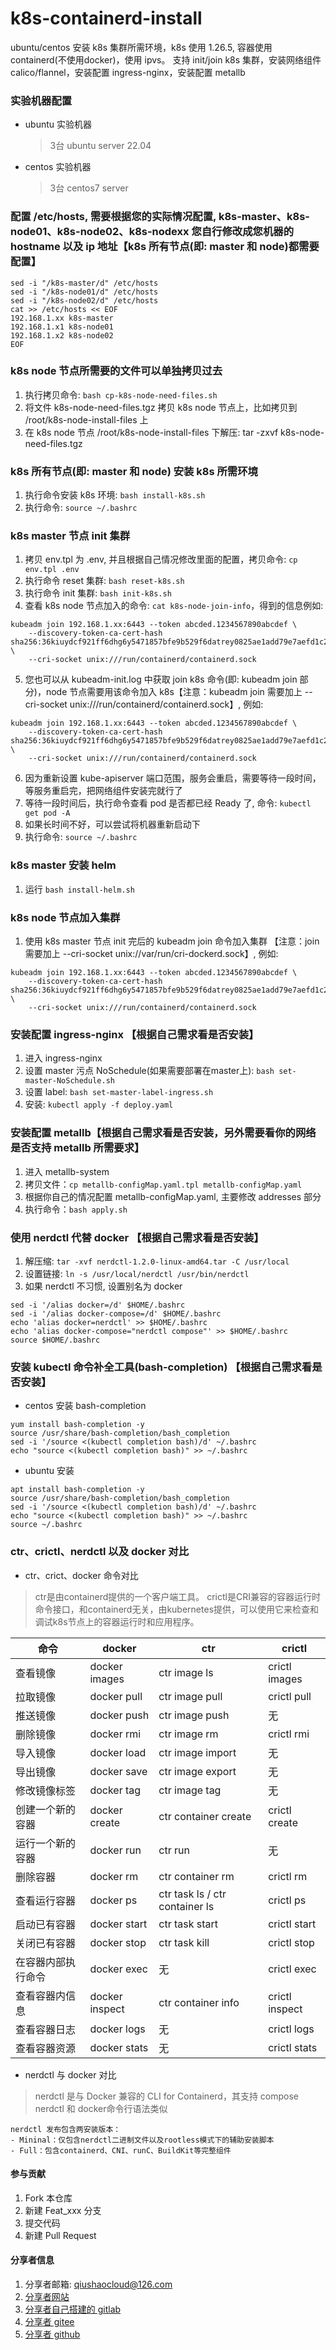 # k8s-containerd-install
ubuntu/centos 安装 k8s 集群所需环境，k8s 使用 1.26.5, 容器使用 containerd(不使用docker)，使用 ipvs。 
支持 init/join k8s 集群，安装网络组件 calico/flannel，安装配置 ingress-nginx，安装配置 metallb



### 实验机器配置
* ubuntu 实验机器
  > 3台 ubuntu server 22.04
* centos 实验机器
  > 3台 centos7 server



### 配置 /etc/hosts, 需要根据您的实际情况配置, k8s-master、k8s-node01、k8s-node02、k8s-nodexx 您自行修改成您机器的 hostname 以及 ip 地址【k8s 所有节点(即: master 和 node)都需要配置】
``` shell
sed -i "/k8s-master/d" /etc/hosts
sed -i "/k8s-node01/d" /etc/hosts
sed -i "/k8s-node02/d" /etc/hosts
cat >> /etc/hosts << EOF
192.168.1.xx k8s-master
192.168.1.x1 k8s-node01
192.168.1.x2 k8s-node02
EOF
```

### k8s node 节点所需要的文件可以单独拷贝过去
1. 执行拷贝命令: `bash cp-k8s-node-need-files.sh`
2. 将文件 k8s-node-need-files.tgz 拷贝 k8s node 节点上，比如拷贝到 /root/k8s-node-install-files 上
3. 在 k8s node 节点 /root/k8s-node-install-files 下解压: tar -zxvf k8s-node-need-files.tgz

###  k8s 所有节点(即: master 和 node) 安装 k8s 所需环境
1. 执行命令安装 k8s 环境: `bash install-k8s.sh`
2. 执行命令: `source ~/.bashrc`

### k8s master 节点 init 集群
1. 拷贝 env.tpl 为 .env, 并且根据自己情况修改里面的配置，拷贝命令: `cp env.tpl .env`
2. 执行命令 reset 集群: `bash reset-k8s.sh`
3. 执行命令 init 集群: `bash init-k8s.sh`
4. 查看 k8s node 节点加入的命令: `cat k8s-node-join-info`，得到的信息例如: 
``` shell
kubeadm join 192.168.1.xx:6443 --token abcded.1234567890abcdef \
    --discovery-token-ca-cert-hash sha256:36kiuydcf921ff6dhg6y5471857bfe9b529f6datrey0825ae1add79e7aefd1c2 \
    --cri-socket unix:///run/containerd/containerd.sock
```
5. 您也可以从 kubeadm-init.log 中获取 join k8s 命令(即: kubeadm join 部分)，node 节点需要用该命令加入 k8s【注意：kubeadm join 需要加上 --cri-socket unix:///run/containerd/containerd.sock】, 例如: 
``` shell
kubeadm join 192.168.1.xx:6443 --token abcded.1234567890abcdef \
    --discovery-token-ca-cert-hash sha256:36kiuydcf921ff6dhg6y5471857bfe9b529f6datrey0825ae1add79e7aefd1c2 \
    --cri-socket unix:///run/containerd/containerd.sock
```
6. 因为重新设置 kube-apiserver 端口范围，服务会重启，需要等待一段时间，等服务重启完，把网络组件安装完就行了
7. 等待一段时间后，执行命令查看 pod 是否都已经 Ready 了, 命令: `kubectl get pod -A`
8. 如果长时间不好，可以尝试将机器重新启动下
9. 执行命令: `source ~/.bashrc`

### k8s master 安装 helm
1. 运行 `bash install-helm.sh`

### k8s node 节点加入集群
1. 使用 k8s master 节点 init 完后的 kubeadm join 命令加入集群 【注意：join 需要加上 --cri-socket unix://var/run/cri-dockerd.sock】, 例如:
``` shell
kubeadm join 192.168.1.xx:6443 --token abcded.1234567890abcdef \
    --discovery-token-ca-cert-hash sha256:36kiuydcf921ff6dhg6y5471857bfe9b529f6datrey0825ae1add79e7aefd1c2 \
    --cri-socket unix:///run/containerd/containerd.sock
```

### 安装配置 ingress-nginx 【根据自己需求看是否安装】
1. 进入 ingress-nginx
2. 设置 master 污点 NoSchedule(如果需要部署在master上): `bash set-master-NoSchedule.sh`
3. 设置 label: `bash set-master-label-ingress.sh`
4. 安装: `kubectl apply -f deploy.yaml`

### 安装配置 metallb【根据自己需求看是否安装，另外需要看你的网络是否支持 metallb 所需要求】
1. 进入 metallb-system
2. 拷贝文件：`cp metallb-configMap.yaml.tpl metallb-configMap.yaml`
3. 根据你自己的情况配置 metallb-configMap.yaml, 主要修改 addresses 部分
4. 执行命令：`bash apply.sh`

### 使用 nerdctl 代替 docker 【根据自己需求看是否安装】
1. 解压缩: `tar -xvf nerdctl-1.2.0-linux-amd64.tar -C /usr/local`
2. 设置链接: `ln -s /usr/local/nerdctl /usr/bin/nerdctl`
3. 如果 nerdctl 不习惯, 设置别名为 docker
```
sed -i '/alias docker=/d' $HOME/.bashrc
sed -i '/alias docker-compose=/d' $HOME/.bashrc
echo 'alias docker=nerdctl' >> $HOME/.bashrc
echo 'alias docker-compose="nerdctl compose"' >> $HOME/.bashrc
source $HOME/.bashrc
```

### 安装 kubectl 命令补全工具(bash-completion) 【根据自己需求看是否安装】
* centos 安装 bash-completion
``` shell
yum install bash-completion -y
source /usr/share/bash-completion/bash_completion
sed -i '/source <(kubectl completion bash)/d' ~/.bashrc
echo "source <(kubectl completion bash)" >> ~/.bashrc
```
* ubuntu 安装
``` shell
apt install bash-completion -y
source /usr/share/bash-completion/bash_completion
sed -i '/source <(kubectl completion bash)/d' ~/.bashrc
echo "source <(kubectl completion bash)" >> ~/.bashrc
source ~/.bashrc
```

### ctr、crictl、nerdctl 以及 docker 对比
* ctr、crict、docker 命令对比
> ctr是由containerd提供的一个客户端工具。
> crictl是CRI兼容的容器运行时命令接口，和containerd无关，由kubernetes提供，可以使用它来检查和调试k8s节点上的容器运行时和应用程序。

| 命令               | docker         | ctr                            | crictl         |
| ------------------ | -------------- | ------------------------------ | -------------- |
| 查看镜像           | docker images  | ctr image ls                   | crictl images  |
| 拉取镜像           | docker pull    | ctr image pull                 | crictl pull    |
| 推送镜像           | docker push    | ctr image push                 | 无             |
| 删除镜像           | docker rmi     | ctr image rm                   | crictl rmi     |
| 导入镜像           | docker load    | ctr image import               | 无             |
| 导出镜像           | docker save    | ctr image export               | 无             |
| 修改镜像标签       | docker tag     | ctr image tag                  | 无             |
| 创建一个新的容器   | docker create  | ctr container create           | crictl create  |
| 运行一个新的容器   | docker run     | ctr run                        | 无             |
| 删除容器           | docker rm      | ctr container rm               | crictl rm      |
| 查看运行容器       | docker ps      | ctr task ls / ctr container ls | crictl ps      |
| 启动已有容器       | docker start   | ctr task start                 | crictl start   |
| 关闭已有容器       | docker stop    | ctr task kill                  | crictl stop    |
| 在容器内部执行命令 | docker exec    | 无                             | crictl exec    |
| 查看容器内信息     | docker inspect | ctr container info             | crictl inspect |
| 查看容器日志       | docker logs    | 无                             | crictl logs    |
| 查看容器资源       | docker stats   | 无                             | crictl stats   |
* nerdctl 与 docker 对比
> nerdctl 是与 Docker 兼容的 CLI for Containerd，其支持 compose
> nerdctl 和 docker命令行语法类似

``` text
nerdctl 发布包含两安装版本：
- Mininal：仅包含nerdctl二进制文件以及rootless模式下的辅助安装脚本
- Full：包含containerd、CNI、runC、BuildKit等完整组件
```


#### 参与贡献

1.  Fork 本仓库
2.  新建 Feat_xxx 分支
3.  提交代码
4.  新建 Pull Request



#### 分享者信息

1. 分享者邮箱: qiushaocloud@126.com
2. [分享者网站](https://www.qiushaocloud.top)
3. [分享者自己搭建的 gitlab](https://gitlab.qiushaocloud.top/qiushaocloud) 
3. [分享者 gitee](https://gitee.com/qiushaocloud/dashboard/projects) 
3. [分享者 github](https://github.com/qiushaocloud?tab=repositories) 

